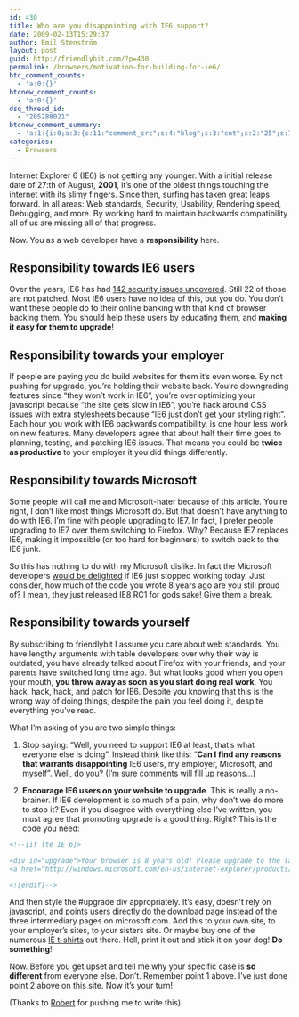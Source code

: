 ```yaml
---
id: 430
title: Who are you disappointing with IE6 support?
date: 2009-02-13T15:29:37
author: Emil Stenström
layout: post
guid: http://friendlybit.com/?p=430
permalink: /browsers/motivation-for-building-for-ie6/
btc_comment_counts:
  - 'a:0:{}'
btcnew_comment_counts:
  - 'a:0:{}'
dsq_thread_id:
  - "205288021"
btcnew_comment_summary:
  - 'a:1:{i:0;a:3:{s:11:"comment_src";s:4:"blog";s:3:"cnt";s:2:"25";s:7:"enabled";s:1:"0";}}'
categories:
  - Browsers
---
```

Internet Explorer 6 (IE6) is not getting any younger. With a initial release date of 27:th of August, **2001**, it&#8217;s one of the oldest things touching the internet with its slimy fingers. Since then, surfing has taken great leaps forward. In all areas: Web standards, Security, Usability, Rendering speed, Debugging, and more. By working hard to maintain backwards compatibility all of us are missing all of that progress.

Now. You as a web developer have a **responsibility** here.

## Responsibility towards IE6 users

Over the years, IE6 has had [142 security issues uncovered](http://secunia.com/advisories/product/11/). Still 22 of those are not patched. Most IE6 users have no idea of this, but you do. You don&#8217;t want these people do to their online banking with that kind of browser backing them. You should help these users by educating them, and **making it easy for them to upgrade**!

## Responsibility towards your employer

If people are paying you do build websites for them it&#8217;s even worse. By not pushing for upgrade, you&#8217;re holding their website back. You&#8217;re downgrading features since &#8220;they won&#8217;t work in IE6&#8221;, you&#8217;re over optimizing your javascript because &#8220;the site gets slow in IE6&#8221;, you&#8217;re hack around CSS issues with extra stylesheets because &#8220;IE6 just don&#8217;t get your styling right&#8221;. Each hour you work with IE6 backwards compatibility, is one hour less work on new features. Many developers agree that about half their time goes to planning, testing, and patching IE6 issues. That means you could be **twice as productive** to your employer it you did things differently.

## Responsibility towards Microsoft

Some people will call me and Microsoft-hater because of this article. You&#8217;re right, I don&#8217;t like most things Microsoft do. But that doesn&#8217;t have anything to do with IE6. I&#8217;m fine with people upgrading to IE7. In fact, I prefer people upgrading to IE7 over them switching to Firefox. Why? Because IE7 replaces IE6, making it impossible (or too hard for beginners) to switch back to the IE6 junk.

So this has nothing to do with my Microsoft dislike. In fact the Microsoft developers [would be delighted](http://windowshelp.microsoft.com/Windows/en-US/Help/a426bb85-708c-4b75-87e2-874f9be3b4aa1033.mspx) if IE6 just stopped working today. Just consider, how much of the code you wrote 8 years ago are you still proud of? I mean, they just released IE8 RC1 for gods sake! Give them a break.

## Responsibility towards yourself

By subscribing to friendlybit I assume you care about web standards. You have lengthy arguments with table developers over why their way is outdated, you have already talked about Firefox with your friends, and your parents have switched long time ago. But what looks good when you open your mouth, **you throw away as soon as you start doing real work**. You hack, hack, hack, and patch for IE6. Despite you knowing that this is the wrong way of doing things, despite the pain you feel doing it, despite everything you&#8217;ve read.

What I&#8217;m asking of you are two simple things:

  1. Stop saying: &#8220;Well, you need to support IE6 at least, that&#8217;s what everyone else is doing&#8221;. Instead think like this: &#8220;**Can I find any reasons that warrants disappointing** IE6 users, my employer, Microsoft, and myself&#8221;. Well, do you? (I&#8217;m sure comments will fill up reasons&#8230;)

  2. **Encourage IE6 users on your website to upgrade**. This is really a no-brainer. If IE6 development is so much of a pain, why don&#8217;t we do more to stop it? Even if you disagree with everything else I&#8217;ve written, you must agree that promoting upgrade is a good thing. Right? This is the code you need:

```html
<!--[if lte IE 6]>

<div id="upgrade">Your browser is 8 years old! Please upgrade to the latest version by going to
<a href="http://windows.microsoft.com/en-us/internet-explorer/products/ie/home">Microsoft.com</a></div>

<![endif]-->
```

And then style the #upgrade div appropriately. It&#8217;s easy, doesn&#8217;t rely on javascript, and points users directly do the download page instead of the three intermediary pages on microsoft.com. Add this to your own site, to your employer&#8217;s sites, to your sisters site. Or maybe buy one of the numerous [IE t-shirts](http://shop.cafepress.com/internet-explorer) out there. Hell, print it out and stick it on your dog! **Do something**!

Now. Before you get upset and tell me why your specific case is **so different** from everyone else. Don&#8217;t. Remember point 1 above. I&#8217;ve just done point 2 above on this site. Now it&#8217;s your turn!

(Thanks to [Robert](http://www.robertnyman.com/2009/02/09/stop-developing-for-internet-explorer-6/) for pushing me to write this)
